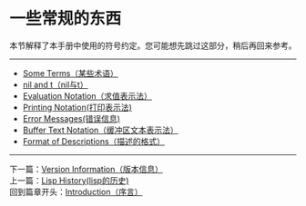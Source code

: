 # 一些常规的东西  
本节解释了本手册中使用的符号约定。您可能想先跳过这部分，稍后再回来参考。  
****************************************************************
- [Some Terms（某些术语）](./)  
- [nil and t（nil与t）](./)  
- [Evaluation Notation（求值表示法）](./)  
- [Printing Notation(打印表示法)](./)  
- [Error Messages(错误信息)](./)  
- [Buffer Text Notation（缓冲区文本表示法）](./)  
- [Format of Descriptions（描述的格式）](./)
****************************************************************
下一篇：[Version Information（版本信息）](./1.4-Version_Information（版本信息）.md)  
上一篇：[Lisp History(lisp的历史)](./1.2-Lisp_History（lisp的历史）.md)  
回到篇章开头：[Introduction（序言）](./Introduction（序言）.md)

